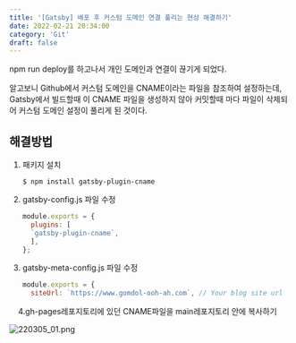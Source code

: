```yaml
---
title: '[Gatsby] 배포 후 커스텀 도메인 연결 풀리는 현상 해결하기'
date: 2022-02-21 20:34:00
category: 'Git'
draft: false
---
```


npm run deploy를 하고나서 개인 도메인과 연결이 끊기게 되었다.

알고보니 Github에서 커스텀 도메인을 CNAME이라는 파일을 참조하여 설정하는데, Gatsby에서 빌드할때 이 CNAME 파일을 생성하지 않아 커밋할때 마다 파일이 삭제되어 커스텀 도메인 설정이 풀리게 된 것이다.



## 해결방법

1. 패키지 설치
   
   ```
   $ npm install gatsby-plugin-cname
   ```

2. gatsby-config.js 파일 수정
   
   ```js
   module.exports = {
     plugins: [
     `gatsby-plugin-cname`,
     ],
   };
   ```

3. gatsby-meta-config.js 파일 수정
   
   ```js
   module.exports = {
     siteUrl: `https://www.gomdol-ooh-ah.com`, // Your blog site url
   ```

    4.gh-pages레포지토리에 있던 CNAME파일을 main레포지토리 안에 복사하기

<img src="file:///C:/Github/Fixed/content/blog/Git/images/220305_01.png" title="" alt="220305_01.png" data-align="center">
